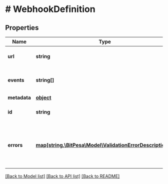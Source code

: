 # # WebhookDefinition

## Properties

Name | Type | Description | Notes
------------ | ------------- | ------------- | -------------
**url** | **string** | The URL to receive the webhook | 
**events** | **string[]** | A list of events to subscribe to | 
**metadata** | [**object**](.md) |  | [optional] 
**id** | **string** | The ID of the webhook | [optional] 
**errors** | [**map[string,\BitPesa\Model\ValidationErrorDescription[]]**](array.md) | The fields that have some problems and don&#39;t pass validation | [optional] 

[[Back to Model list]](../../README.md#documentation-for-models) [[Back to API list]](../../README.md#documentation-for-api-endpoints) [[Back to README]](../../README.md)


